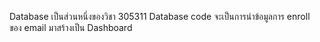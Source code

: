 Database เป็นส่วนหนึ่งของวิชา 305311 Database code จะเป็นการนำข้อมูลการ enroll ของ email มาสร้างเป็น Dashboard
